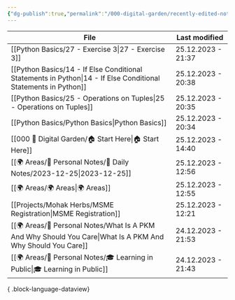 ```yaml
---
{"dg-publish":true,"permalink":"/000-digital-garden/recently-edited-notes/","dgPassFrontmatter":true,"noteIcon":"1","created":"2023-12-14T09:05:52.599+05:30","updated":"2023-12-14T09:12:44.868+05:30"}
---
```


| File                                                                                                              | Last modified      |
| ----------------------------------------------------------------------------------------------------------------- | ------------------ |
| [[Python Basics/27 - Exercise 3\|27 - Exercise 3]]                                                             | 25.12.2023 - 21:37 |
| [[Python Basics/14 - If Else Conditional Statements in Python\|14 - If Else Conditional Statements in Python]] | 25.12.2023 - 20:38 |
| [[Python Basics/25 - Operations on Tuples\|25 - Operations on Tuples]]                                         | 25.12.2023 - 20:35 |
| [[Python Basics/Python Basics\|Python Basics]]                                                                 | 25.12.2023 - 20:34 |
| [[000 🏡 Digital Garden/🏠 Start Here\|🏠 Start Here]]                                                         | 25.12.2023 - 14:40 |
| [[🌍 Areas/📧 Personal Notes/📓 Daily Notes/2023-12-25\|2023-12-25]]                                           | 25.12.2023 - 12:56 |
| [[🌍 Areas/🌍 Areas\|🌍 Areas]]                                                                                | 25.12.2023 - 12:55 |
| [[Projects/Mohak Herbs/MSME Registration\|MSME Registration]]                                                  | 25.12.2023 - 12:21 |
| [[🌍 Areas/📧 Personal Notes/What Is A PKM And Why Should You Care\|What Is A PKM And Why Should You Care]]    | 24.12.2023 - 21:53 |
| [[🌍 Areas/📧 Personal Notes/🎓 Learning in Public\|🎓 Learning in Public]]                                    | 24.12.2023 - 21:43 |

{ .block-language-dataview}